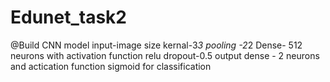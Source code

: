 # Edunet_task2
@Build CNN model 
input-image size
kernal-3*3
pooling -2*2
Dense- 512 neurons with activation function relu
dropout-0.5
output dense - 2 neurons and actication function sigmoid for classification

